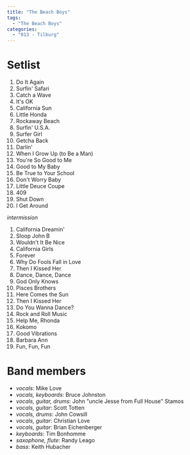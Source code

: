 ```yaml
---
title: "The Beach Boys"
tags:
  - "The Beach Boys"
categories:
  - "013 - Tilburg"
---
```


# Setlist

1. Do It Again
2. Surfin' Safari
3. Catch a Wave
4. It's OK
5. California Sun
6. Little Honda
7. Rockaway Beach
8. Surfin' U.S.A.
9. Surfer Girl
10. Getcha Back
11. Darlin'
12. When I Grow Up (to Be a Man)
13. You're So Good to Me
14. Good to My Baby
15. Be True to Your School
16. Don't Worry Baby
17. Little Deuce Coupe
18. 409
19. Shut Down
20. I Get Around

_intermission_

1. California Dreamin'
2. Sloop John B
3. Wouldn't It Be Nice
4. California Girls
5. Forever
6. Why Do Fools Fall in Love
7. Then I Kissed Her
8. Dance, Dance, Dance
9. God Only Knows
10. Pisces Brothers
11. Here Comes the Sun
12. Then I Kissed Her
13. Do You Wanna Dance?
14. Rock and Roll Music
15. Help Me, Rhonda
16. Kokomo
17. Good Vibrations
18. Barbara Ann
19. Fun, Fun, Fun

# Band members

- _vocals_: Mike Love
- _vocals, keyboards_: Bruce Johnston
- _vocals, guitar, drums_: John "uncle Jesse from Full House" Stamos
- _vocals, guitar_: Scott Totten
- _vocals, drums_: John Cowsill
- _vocals, guitar_: Christian Love
- _vocals, guitar_: Brian Eichenberger
- _keyboards_: Tim Bonhomme
- _saxophone, flute_: Randy Leago
- _bass_: Keith Hubacher
